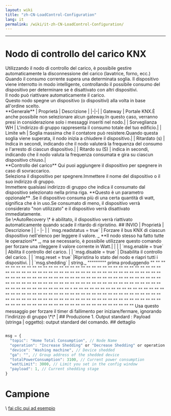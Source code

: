 ```yaml
---
layout: wiki
title: "zh-CN-LoadControl-Configuration"
lang: it
permalink: /wiki/it-zh-CN-LoadControl-Configuration/
---
```

---
# Nodo di controllo del carico KNX
<p> Utilizzando il nodo di controllo del carico, è possibile gestire automaticamente la disconnessione del carico (lavatrice, forno, ecc.) Quando il consumo corrente supera una determinata soglia.
Il dispositivo viene interrotto in modo intelligente, controllando il possibile consumo del dispositivo per determinare se è disattivato con altri dispositivi.<br/>
Il nodo può riattivare automaticamente il carico.<br/>
Questo nodo spegne un dispositivo (o dispositivi) alla volta in base all'ordine scelto. <br/>
**Generale**
| Proprietà | Descrizione |
|-|-|
| Gateway | Portale KNX.È anche possibile non selezionare alcun gateway.In questo caso, verranno presi in considerazione solo i messaggi inseriti nel nodo.|
| Sorveglianza WH | L'indirizzo di gruppo rappresenta il consumo totale del tuo edificio.|
| Limite wh | Soglia massima che il contatore può resistere.Quando questa soglia viene superata, il nodo inizia a chiudere il dispositivo.|
| Ritardato (s) | Indica in secondi, indicando che il nodo valuterà la frequenza del consumo e l'arresto di ciascun dispositivo.|
| Ritardo su (S) | indica in secondi, indicando che il nodo valuta la frequenza consumata e gira su ciascun dispositivo chiuso.|
<br/>
**Controllo del carico**
Qui puoi aggiungere il dispositivo per spegnere in caso di sovraccarico.<br/>
Seleziona il dispositivo per spegnere.Immettere il nome del dispositivo o il suo indirizzo di gruppo.<br/>
Immettere qualsiasi indirizzo di gruppo che indica il consumato dal dispositivo selezionato nella prima riga. **Questo è un parametro opzionale** .Se il dispositivo consuma più di una certa quantità di watt, significa che è in uso.Se consumato di meno, il dispositivo verrà considerato "non utilizzato" e il dispositivo verrà disattivato immediatamente.<br/>
Se \*AutoRecovery \* è abilitato, il dispositivo verrà riattivato automaticamente quando scade il ritardo di ripristino.
## INVIO
| Proprietà | Descrizione |
| - |- |
| `msg.readstatus = true` | Forzare il bus KNX di ciascun dispositivo nell'elenco per leggere il valore. _ **Il nodo stesso ha fatto tutte le operazioni** _, ma se necessario, è possibile utilizzare questo comando per forzare una rileggere il valore corrente in Watt.| | |
| `msg.enable = true` | Abilita il controllo del carico. |
| `msg.disable = true` | Disabilita il controllo del carico. |
| `msg.reset = true` |Ripristina lo stato del nodo e riapri tutti i dispositivi. |
| `msg.shedding` | string._ """"""""" prima produggendo "" "" "" "" "" "" "" "" "" "" "" "" "" "" "" "" "" "" "" "" "" "" "" "" "" "" "" "" "" "" "" "" "" "" "" "" "" "" "" "" "" "" "" "" "" "" "" "" "" "" "" "" "" "" "" "" "" "" "" "" "" "" "" "" "" "" "" "" "" "" "" "" "" "" "" "" "" "" "" "" "" "" "" "" "" "" "" "" "" "" "" "" "" "" "" "" "" "" "" "" "" "" "" "" "" "" "" "" "" "" "" "" "" "" "" "" "" "" "" "" "" "" "" "" "" "" "" "" "" "" "" " "" "" "" "" "" "" "" "" "" "" "" "" "" "" "" "" "" "" "" "" "" "" "" "" "" "" "" "" "" "" "" "" "" "" "" "" "" "" "" "" "" "" "" "" "" "" "" "" "" "" "" "" "" "" "" "" "" "" "" "" "" "" "" "" "" "" "" "" "" "" "" "" "" "" "" "" "" "" "" "" "" "" "" "" "" "" "" "" "" "" "" "" "" "" "" "" "" "" "" Usa questo messaggio per forzare il timer di fallimento per iniziare/fermare, ignorando l'indirizzo di gruppo \*\* |
## Produzione
1. Output standard
: Payload (stringa | oggetto): output standard del comando.
## dettaglio

```javascript

msg = {
  "topic": "Home Total Consumption", // Node Name
  "operation": "Increase Shedding" or "Decrease Shedding" or operation reflecting the input message (disable, enable, reset), // Operation
  "device": "Washing machine", // Device shedded
  "ga": "", // Group address of the shedded device
  "totalPowerConsumption": 3100, // Current power consumption
  "wattLimit": 3000, // Limit you set in the config window
  "payload": 1, // Current shedding stage
}
```

# Campione
\ <a href = "/node-red-contrib-knx-ultimate/wiki/SampleLoadControl"> fai clic qui ad esempio </a>
<br/>
